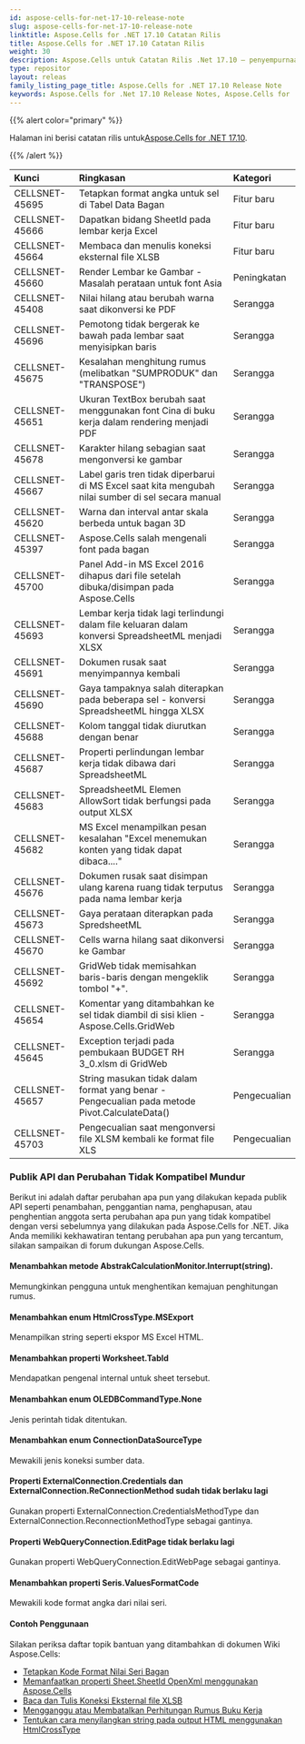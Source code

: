 ```yaml
---
id: aspose-cells-for-net-17-10-release-note
slug: aspose-cells-for-net-17-10-release-note
linktitle: Aspose.Cells for .NET 17.10 Catatan Rilis
title: Aspose.Cells for .NET 17.10 Catatan Rilis
weight: 30
description: Aspose.Cells untuk Catatan Rilis .Net 17.10 – penyempurnaan terbaru, fitur baru, dan perbaikan
type: repositor
layout: releas
family_listing_page_title: Aspose.Cells for .NET 17.10 Release Note
keywords: Aspose.Cells for .Net 17.10 Release Notes, Aspose.Cells for .Net 17.10 updates and fixe
---
```

{{% alert color="primary" %}} 

 Halaman ini berisi catatan rilis untuk[Aspose.Cells for .NET 17.10](https://releases.aspose.com/cells/net/new-releases/aspose.cells-for-.net-17.10/).

{{% /alert %}} 

|**Kunci**|**Ringkasan**|**Kategori**|
| :- | :- | :- |
|CELLSNET-45695|Tetapkan format angka untuk sel di Tabel Data Bagan|Fitur baru|
|CELLSNET-45666|Dapatkan bidang SheetId pada lembar kerja Excel|Fitur baru|
|CELLSNET-45664|Membaca dan menulis koneksi eksternal file XLSB|Fitur baru|
|CELLSNET-45660|Render Lembar ke Gambar - Masalah perataan untuk font Asia|Peningkatan|
|CELLSNET-45408|Nilai hilang atau berubah warna saat dikonversi ke PDF|Serangga|
|CELLSNET-45696|Pemotong tidak bergerak ke bawah pada lembar saat menyisipkan baris|Serangga|
|CELLSNET-45675|Kesalahan menghitung rumus (melibatkan "SUMPRODUK" dan "TRANSPOSE")|Serangga|
|CELLSNET-45651|Ukuran TextBox berubah saat menggunakan font Cina di buku kerja dalam rendering menjadi PDF|Serangga|
|CELLSNET-45678|Karakter hilang sebagian saat mengonversi ke gambar|Serangga|
|CELLSNET-45667|Label garis tren tidak diperbarui di MS Excel saat kita mengubah nilai sumber di sel secara manual|Serangga|
|CELLSNET-45620|Warna dan interval antar skala berbeda untuk bagan 3D|Serangga|
|CELLSNET-45397|Aspose.Cells salah mengenali font pada bagan|Serangga|
|CELLSNET-45700|Panel Add-in MS Excel 2016 dihapus dari file setelah dibuka/disimpan pada Aspose.Cells|Serangga|
|CELLSNET-45693|Lembar kerja tidak lagi terlindungi dalam file keluaran dalam konversi SpreadsheetML menjadi XLSX|Serangga|
|CELLSNET-45691|Dokumen rusak saat menyimpannya kembali|Serangga|
|CELLSNET-45690|Gaya tampaknya salah diterapkan pada beberapa sel - konversi SpreadsheetML hingga XLSX|Serangga|
|CELLSNET-45688|Kolom tanggal tidak diurutkan dengan benar|Serangga|
|CELLSNET-45687|Properti perlindungan lembar kerja tidak dibawa dari SpreadsheetML|Serangga|
|CELLSNET-45683|SpreadsheetML Elemen AllowSort tidak berfungsi pada output XLSX|Serangga|
|CELLSNET-45682|MS Excel menampilkan pesan kesalahan "Excel menemukan konten yang tidak dapat dibaca...."|Serangga|
|CELLSNET-45676|Dokumen rusak saat disimpan ulang karena ruang tidak terputus pada nama lembar kerja|Serangga|
|CELLSNET-45673|Gaya perataan diterapkan pada SpredsheetML|Serangga|
|CELLSNET-45670|Cells warna hilang saat dikonversi ke Gambar|Serangga|
|CELLSNET-45692|GridWeb tidak memisahkan baris-baris dengan mengeklik tombol "+".|Serangga|
|CELLSNET-45654|Komentar yang ditambahkan ke sel tidak diambil di sisi klien - Aspose.Cells.GridWeb|Serangga|
|CELLSNET-45645|Exception terjadi pada pembukaan BUDGET RH 3_0.xlsm di GridWeb|Serangga|
|CELLSNET-45657|String masukan tidak dalam format yang benar - Pengecualian pada metode Pivot.CalculateData()|Pengecualian|
|CELLSNET-45703|Pengecualian saat mengonversi file XLSM kembali ke format file XLS|Pengecualian|
###  **Publik API dan Perubahan Tidak Kompatibel Mundur**
Berikut ini adalah daftar perubahan apa pun yang dilakukan kepada publik API seperti penambahan, penggantian nama, penghapusan, atau penghentian anggota serta perubahan apa pun yang tidak kompatibel dengan versi sebelumnya yang dilakukan pada Aspose.Cells for .NET. Jika Anda memiliki kekhawatiran tentang perubahan apa pun yang tercantum, silakan sampaikan di forum dukungan Aspose.Cells.
####  **Menambahkan metode AbstrakCalculationMonitor.Interrupt(string).**
Memungkinkan pengguna untuk menghentikan kemajuan penghitungan rumus.
####  **Menambahkan enum HtmlCrossType.MSExport**
Menampilkan string seperti ekspor MS Excel HTML.
####  **Menambahkan properti Worksheet.TabId**
Mendapatkan pengenal internal untuk sheet tersebut.
####  **Menambahkan enum OLEDBCommandType.None**
Jenis perintah tidak ditentukan.
####  **Menambahkan enum ConnectionDataSourceType**
Mewakili jenis koneksi sumber data.
####  **Properti ExternalConnection.Credentials dan ExternalConnection.ReConnectionMethod sudah tidak berlaku lagi**
Gunakan properti ExternalConnection.CredentialsMethodType dan ExternalConnection.ReconnectionMethodType sebagai gantinya.
####  **Properti WebQueryConnection.EditPage tidak berlaku lagi**
Gunakan properti WebQueryConnection.EditWebPage sebagai gantinya.
####  **Menambahkan properti Seris.ValuesFormatCode**
Mewakili kode format angka dari nilai seri.
####  **Contoh Penggunaan**
Silakan periksa daftar topik bantuan yang ditambahkan di dokumen Wiki Aspose.Cells:

- [Tetapkan Kode Format Nilai Seri Bagan](https://docs.aspose.com/cells/net/set-the-values-format-code-of-chart-series/)
- [Memanfaatkan properti Sheet.SheetId OpenXml menggunakan Aspose.Cells](https://docs.aspose.com/cells/net/utilize-sheet-sheetid-property-of-openxml-using-aspose-cells/)
- [Baca dan Tulis Koneksi Eksternal file XLSB](https://docs.aspose.com/cells/net/read-and-write-external-connection-of-xls-and-xlsb-files/)
- [Mengganggu atau Membatalkan Perhitungan Rumus Buku Kerja](https://docs.aspose.com/cells/net/interrupt-or-cancel-the-formula-calculation-of-workbook/)
- [Tentukan cara menyilangkan string pada output HTML menggunakan HtmlCrossType](https://docs.aspose.com/cells/net/specify-how-to-cross-string-in-output-html-using-htmlcrosstype/)
